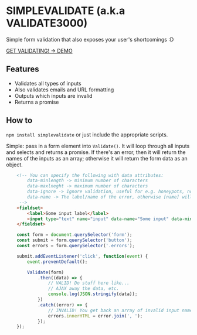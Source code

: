 # SIMPLEVALIDATE (a.k.a VALIDATE3000)

Simple form validation that also exposes your user's shortcomings :D

[GET VALIDATING! -> DEMO](https://ezekielaquino.github.io/SimpleValidate/)

## Features

- Validates all types of inputs
- Also validates emails and URL formatting
- Outputs which inputs are invalid
- Returns a promise


## How to

`npm install simplevalidate` or just include the appropriate scripts.

Simple: pass in a form element into `Validate()`. It will loop through all inputs and selects and returns a promise. If there's an error, then it will return the names of the inputs as an array; otherwise it will return the form data as an object.

```html
    <!-- You can specify the following with data attributes:
        data-minlength -> minimum number of characters
        data-maxlneght -> maximum number of characters
        data-ignore -> Ignore validation, useful for e.g. honeypots, non-required fields
        data-name -> The label/name of the error, otherwise [name] will be used
     -->
    <fieldset>
        <label>Some input label</label>
        <input type="text" name="input" data-name="Some input" data-minlength="5" data-maxlength="15">
    </fieldset>
```

```js
    const form = document.querySelector('form');
    const submit = form.querySelector('button');
    const errors = form.querySelector('.errors');

    submit.addEventListener('click', function(event) {
        event.preventDefault();

        Validate(form)
            .then((data) => {
                // VALID! Do stuff here like...
                // AJAX away the data, etc.
                console.log(JSON.stringify(data));
            })
            .catch((error) => {
                // INVALID! You get back an array of invalid input names
                errors.innerHTML = error.join(', ');
            });
    });
```